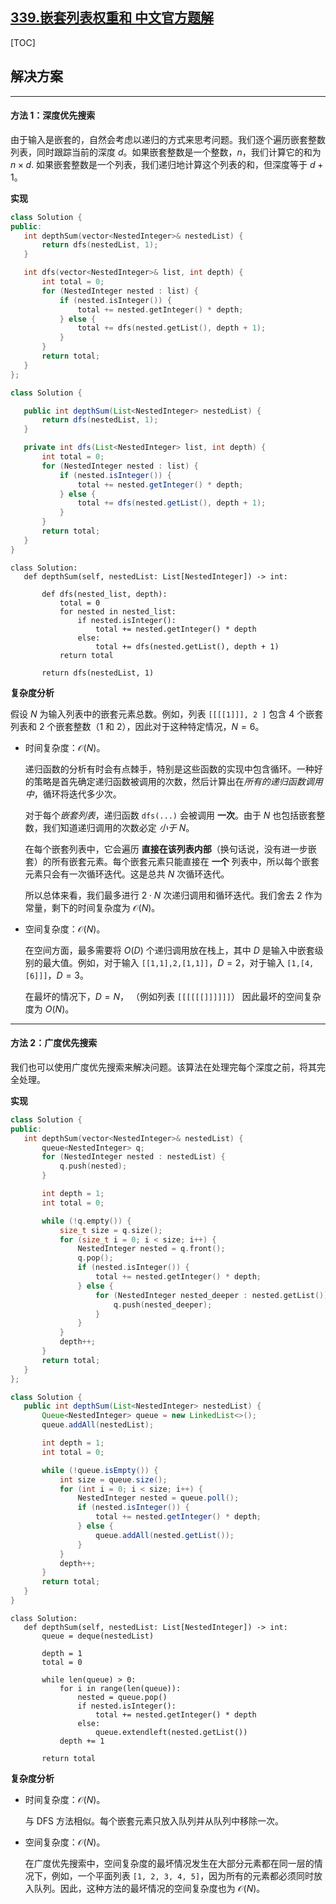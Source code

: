 ## [339.嵌套列表权重和 中文官方题解](https://leetcode.cn/problems/nested-list-weight-sum/solutions/100000/qian-tao-lie-biao-quan-zhong-he-by-leetc-1wmf)

[TOC] 

 ## 解决方案

---

 #### 方法 1：深度优先搜索 

 由于输入是嵌套的，自然会考虑以递归的方式来思考问题。我们逐个遍历嵌套整数列表，同时跟踪当前的深度 $d$。如果嵌套整数是一个整数，$n$，我们计算它的和为 $n\times d$. 如果嵌套整数是一个列表，我们递归地计算这个列表的和，但深度等于 $d + 1$。 

 **实现** 

 ```C++ [slu1]
 class Solution {
public:
    int depthSum(vector<NestedInteger>& nestedList) {
        return dfs(nestedList, 1);
    }

    int dfs(vector<NestedInteger>& list, int depth) {
        int total = 0;
        for (NestedInteger nested : list) {
            if (nested.isInteger()) {
                total += nested.getInteger() * depth;
            } else {
                total += dfs(nested.getList(), depth + 1);
            }
        }
        return total;
    }
};
 ```

 ```Java [slu1]
 class Solution {

    public int depthSum(List<NestedInteger> nestedList) {
        return dfs(nestedList, 1);
    }

    private int dfs(List<NestedInteger> list, int depth) {
        int total = 0;
        for (NestedInteger nested : list) {
            if (nested.isInteger()) {
                total += nested.getInteger() * depth;
            } else {
                total += dfs(nested.getList(), depth + 1);
            }
        }
        return total;
    }
}
 ```

 ```Python3 [slu1]
 class Solution:
    def depthSum(self, nestedList: List[NestedInteger]) -> int:

        def dfs(nested_list, depth):
            total = 0
            for nested in nested_list:
                if nested.isInteger():
                    total += nested.getInteger() * depth
                else:
                    total += dfs(nested.getList(), depth + 1)
            return total

        return dfs(nestedList, 1)

 ```

 **复杂度分析** 

 假设 $N$ 为输入列表中的嵌套元素总数。例如，列表 `[[[[1]]], 2 ]` 包含 $4$ 个嵌套列表和 $2$ 个嵌套整数（$1$ 和 $2$），因此对于这种特定情况，$N = 6$。 

 * 时间复杂度：$\mathcal{O}(N)$。
  
    递归函数的分析有时会有点棘手，特别是这些函数的实现中包含循环。一种好的策略是首先确定递归函数被调用的次数，然后计算出在*所有的递归函数调用中*，循环将迭代多少次。 

    对于每个*嵌套列表*，递归函数 `dfs(...)` 会被调用 **一次**。由于 $N$ 也包括嵌套整数，我们知道递归调用的次数必定 *小于 $N$*。 

    在每个嵌套列表中，它会遍历 **直接在该列表内部**（换句话说，没有进一步嵌套）的所有嵌套元素。每个嵌套元素只能直接在 **一个** 列表中，所以每个嵌套元素只会有一次循环迭代。这是总共 $N$ 次循环迭代。 

    所以总体来看，我们最多进行 $2 \cdot N$ 次递归调用和循环迭代。我们舍去 $2$ 作为常量，剩下的时间复杂度为 $\mathcal{O}(N)$。 

 * 空间复杂度：$\mathcal{O}(N)$。 

    在空间方面，最多需要将 $O(D)$ 个递归调用放在栈上，其中 $D$ 是输入中嵌套级别的最大值。例如，对于输入 `[[1,1],2,[1,1]]`，$D=2$，对于输入 `[1,[4,[6]]]`，$D=3$。 

    在最坏的情况下，$D = N$， （例如列表 `[[[[[[]]]]]]`） 因此最坏的空间复杂度为 $O(N)$。 

---

 #### 方法 2：广度优先搜索 

 我们也可以使用广度优先搜索来解决问题。该算法在处理完每个深度之前，将其完全处理。 

 **实现** 

 ```C++ [slu2]
 class Solution {
public:
    int depthSum(vector<NestedInteger>& nestedList) {
        queue<NestedInteger> q;
        for (NestedInteger nested : nestedList) {
            q.push(nested);
        }

        int depth = 1;
        int total = 0;

        while (!q.empty()) {
            size_t size = q.size();
            for (size_t i = 0; i < size; i++) {
                NestedInteger nested = q.front();
                q.pop();
                if (nested.isInteger()) {
                    total += nested.getInteger() * depth;
                } else {
                    for (NestedInteger nested_deeper : nested.getList()) {
                        q.push(nested_deeper);
                    }
                }
            }
            depth++;
        }
        return total;
    }
};
 ```

 ```Java [slu2]
 class Solution {
    public int depthSum(List<NestedInteger> nestedList) {
        Queue<NestedInteger> queue = new LinkedList<>();
        queue.addAll(nestedList);

        int depth = 1;
        int total = 0;

        while (!queue.isEmpty()) {
            int size = queue.size();
            for (int i = 0; i < size; i++) {
                NestedInteger nested = queue.poll();
                if (nested.isInteger()) {
                    total += nested.getInteger() * depth;
                } else {
                    queue.addAll(nested.getList());
                }
            }
            depth++;
        }
        return total;
    }
}

 ```

 ```Python3 [slu2]
 class Solution:
    def depthSum(self, nestedList: List[NestedInteger]) -> int:
        queue = deque(nestedList)

        depth = 1
        total = 0

        while len(queue) > 0:
            for i in range(len(queue)):
                nested = queue.pop()
                if nested.isInteger():
                    total += nested.getInteger() * depth
                else:
                    queue.extendleft(nested.getList())
            depth += 1

        return total
 ```

 **复杂度分析** 

 * 时间复杂度：$\mathcal{O}(N)$。 

    与 DFS 方法相似。每个嵌套元素只放入队列并从队列中移除一次。 

 * 空间复杂度：$\mathcal{O}(N)$。 

    在广度优先搜索中，空间复杂度的最坏情况发生在大部分元素都在同一层的情况下，例如，一个平面列表 `[1, 2, 3, 4, 5]`，因为所有的元素都必须同时放入队列。因此，这种方法的最坏情况的空间复杂度也为 $\mathcal{O}(N)$。